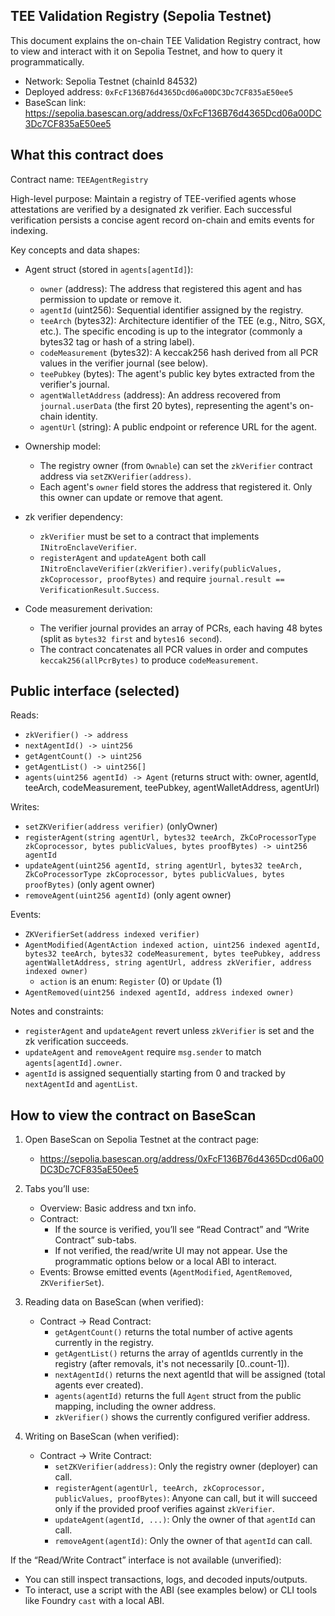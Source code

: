 ## TEE Validation Registry (Sepolia Testnet)

This document explains the on-chain TEE Validation Registry contract, how to view and interact with it on Sepolia Testnet, and how to query it programmatically.

- Network: Sepolia Testnet (chainId 84532)
- Deployed address: `0xFcF136B76d4365Dcd06a00DC3Dc7CF835aE50ee5`
- BaseScan link: https://sepolia.basescan.org/address/0xFcF136B76d4365Dcd06a00DC3Dc7CF835aE50ee5


## What this contract does

Contract name: `TEEAgentRegistry`

High-level purpose: Maintain a registry of TEE-verified agents whose attestations are verified by a designated zk verifier. Each successful verification persists a concise agent record on-chain and emits events for indexing.

Key concepts and data shapes:

- Agent struct (stored in `agents[agentId]`):
	- `owner` (address): The address that registered this agent and has permission to update or remove it.
	- `agentId` (uint256): Sequential identifier assigned by the registry.
	- `teeArch` (bytes32): Architecture identifier of the TEE (e.g., Nitro, SGX, etc.). The specific encoding is up to the integrator (commonly a bytes32 tag or hash of a string label).
	- `codeMeasurement` (bytes32): A keccak256 hash derived from all PCR values in the verifier journal (see below).
	- `teePubkey` (bytes): The agent's public key bytes extracted from the verifier's journal.
	- `agentWalletAddress` (address): An address recovered from `journal.userData` (the first 20 bytes), representing the agent's on-chain identity.
	- `agentUrl` (string): A public endpoint or reference URL for the agent.

- Ownership model:
	- The registry owner (from `Ownable`) can set the `zkVerifier` contract address via `setZKVerifier(address)`.
	- Each agent's `owner` field stores the address that registered it. Only this owner can update or remove that agent.

- zk verifier dependency:
	- `zkVerifier` must be set to a contract that implements `INitroEnclaveVerifier`.
	- `registerAgent` and `updateAgent` both call `INitroEnclaveVerifier(zkVerifier).verify(publicValues, zkCoprocessor, proofBytes)` and require `journal.result == VerificationResult.Success`.

- Code measurement derivation:
	- The verifier journal provides an array of PCRs, each having 48 bytes (split as `bytes32 first` and `bytes16 second`).
	- The contract concatenates all PCR values in order and computes `keccak256(allPcrBytes)` to produce `codeMeasurement`.


## Public interface (selected)

Reads:
- `zkVerifier() -> address`
- `nextAgentId() -> uint256`
- `getAgentCount() -> uint256`
- `getAgentList() -> uint256[]`
- `agents(uint256 agentId) -> Agent` (returns struct with: owner, agentId, teeArch, codeMeasurement, teePubkey, agentWalletAddress, agentUrl)

Writes:
- `setZKVerifier(address verifier)` (onlyOwner)
- `registerAgent(string agentUrl, bytes32 teeArch, ZkCoProcessorType zkCoprocessor, bytes publicValues, bytes proofBytes) -> uint256 agentId`
- `updateAgent(uint256 agentId, string agentUrl, bytes32 teeArch, ZkCoProcessorType zkCoprocessor, bytes publicValues, bytes proofBytes)` (only agent owner)
- `removeAgent(uint256 agentId)` (only agent owner)

Events:
- `ZKVerifierSet(address indexed verifier)`
- `AgentModified(AgentAction indexed action, uint256 indexed agentId, bytes32 teeArch, bytes32 codeMeasurement, bytes teePubkey, address agentWalletAddress, string agentUrl, address zkVerifier, address indexed owner)`
  - `action` is an enum: `Register` (0) or `Update` (1)
- `AgentRemoved(uint256 indexed agentId, address indexed owner)`

Notes and constraints:
- `registerAgent` and `updateAgent` revert unless `zkVerifier` is set and the zk verification succeeds.
- `updateAgent` and `removeAgent` require `msg.sender` to match `agents[agentId].owner`.
- `agentId` is assigned sequentially starting from 0 and tracked by `nextAgentId` and `agentList`.


## How to view the contract on BaseScan

1) Open BaseScan on Sepolia Testnet at the contract page:
	 - https://sepolia.basescan.org/address/0xFcF136B76d4365Dcd06a00DC3Dc7CF835aE50ee5

2) Tabs you’ll use:
	 - Overview: Basic address and txn info.
	 - Contract:
		 - If the source is verified, you’ll see “Read Contract” and “Write Contract” sub-tabs.
		 - If not verified, the read/write UI may not appear. Use the programmatic options below or a local ABI to interact.
	 - Events: Browse emitted events (`AgentModified`, `AgentRemoved`, `ZKVerifierSet`).

3) Reading data on BaseScan (when verified):
	 - Contract -> Read Contract:
		 - `getAgentCount()` returns the total number of active agents currently in the registry.
		 - `getAgentList()` returns the array of agentIds currently in the registry (after removals, it's not necessarily [0..count-1]).
		 - `nextAgentId()` returns the next agentId that will be assigned (total agents ever created).
		 - `agents(agentId)` returns the full `Agent` struct from the public mapping, including the owner address.
		 - `zkVerifier()` shows the currently configured verifier address.

4) Writing on BaseScan (when verified):
	 - Contract -> Write Contract:
		 - `setZKVerifier(address)`: Only the registry owner (deployer) can call.
		 - `registerAgent(agentUrl, teeArch, zkCoprocessor, publicValues, proofBytes)`: Anyone can call, but it will succeed only if the provided proof verifies against `zkVerifier`.
		 - `updateAgent(agentId, ...)`: Only the owner of that `agentId` can call.
		 - `removeAgent(agentId)`: Only the owner of that `agentId` can call.

If the “Read/Write Contract” interface is not available (unverified):
- You can still inspect transactions, logs, and decoded inputs/outputs.
- To interact, use a script with the ABI (see examples below) or CLI tools like Foundry `cast` with a local ABI.

